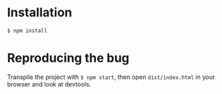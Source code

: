 # Installation
```bash
$ npm install
```
# Reproducing the bug
Transpile the project with `$ npm start`, then open `dist/index.html` in your browser and look at devtools.